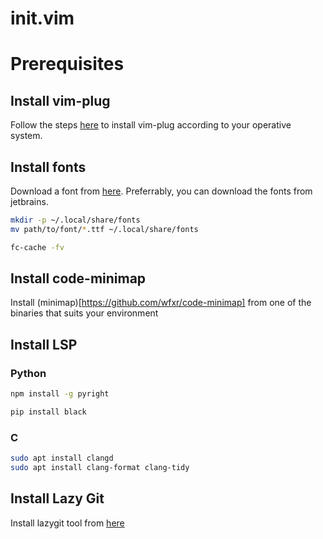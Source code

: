 # init.vim

# Prerequisites

## Install vim-plug

Follow the steps [here](https://github.com/junegunn/vim-plug) to install vim-plug according to your operative system.

## Install fonts

Download a font from [here](https://www.nerdfonts.com/font-downloads). Preferrably, you can download the fonts from jetbrains.

```sh
mkdir -p ~/.local/share/fonts
mv path/to/font/*.ttf ~/.local/share/fonts
```

```sh
fc-cache -fv
```

## Install code-minimap

Install (minimap)[https://github.com/wfxr/code-minimap] from one of the binaries that suits your environment

## Install LSP

### Python

```sh
npm install -g pyright
```

```sh
pip install black
```

### C

```sh
sudo apt install clangd
sudo apt install clang-format clang-tidy
```

## Install Lazy Git

Install lazygit tool from [here](https://github.com/jesseduffield/lazygit)
